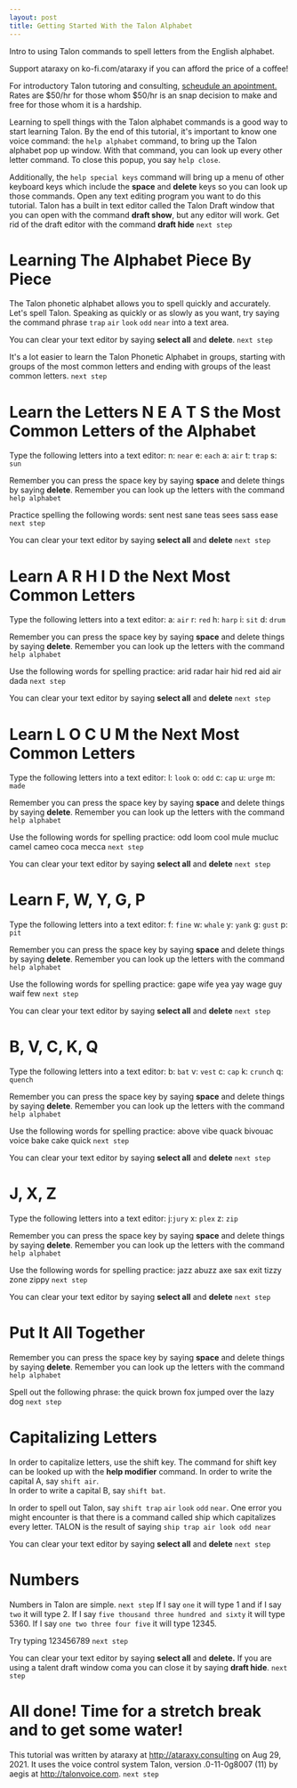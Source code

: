 ```yaml
---
layout: post
title: Getting Started With the Talon Alphabet
---
```


Intro to using Talon commands to spell letters from the English alphabet.

Support ataraxy on ko-fi.com/ataraxy if you can afford the price of a coffee!

For introductory Talon tutoring and consulting, [scheudule an apointment.](https://calendly.com/tara-roys/60min?month=2022-03) Rates are $50/hr for those whom $50/hr is an snap decision to make and free for those whom it is a hardship. 


Learning to spell things with the Talon alphabet commands is a good way to start learning Talon.  By the end of this tutorial, it's important to know one voice command: the `help alphabet` command, to bring up the Talon alphabet pop up window. With that  command, you can  look up every other letter command. To close this popup, you say `help close`.


Additionally, the `help special keys`  command will bring up a menu of other keyboard keys which include the **space** and **delete** keys so you can look up those commands.
Open any text editing program you want to do this tutorial. Talon has a built in text editor called the Talon Draft window that you can open with the command **draft show**, but any editor will work. Get rid of the draft editor with the command **draft hide** `next step`


# Learning The Alphabet Piece By Piece

The Talon phonetic alphabet allows you to spell quickly and accurately.  Let's spell Talon. Speaking as quickly or as slowly as you want, try saying the command phrase `trap` `air` `look` `odd` `near` into a text area.

You can clear your text editor by saying **select all** and **delete**. `next step`


It's a lot easier to learn the Talon Phonetic Alphabet in groups, starting with groups of the most common letters and ending with groups of the least common letters. `next step`

# Learn the Letters N E A T S the Most Common Letters of the Alphabet

Type the following letters into a text editor: n: `near` e: `each` a: `air` t: `trap` s: `sun`

Remember you can press the space key by saying **space** and delete things by saying **delete**. Remember you can look up the letters with the command `help alphabet` 


Practice spelling the following words: sent  nest  sane  teas  sees  sass  ease `next step`

You can clear your text editor by saying **select all** and **delete** `next step`

 # Learn A R H I D the Next Most Common Letters 

Type the following letters into a text editor: a: `air` r: `red` h: `harp` i: `sit` d: `drum`


Remember you can press the space key by saying **space** and delete things by saying **delete**. Remember you can look up the letters with the command `help alphabet` 


Use the following words for spelling practice: arid radar hair hid red aid air dada `next step`

You can clear your text editor by saying **select all** and **delete** `next step`

# Learn L O C U M the Next Most Common Letters 
Type the following letters into a text editor: l: `look` o: `odd` c: `cap` u: `urge` m: `made`

Remember you can press the space key by saying **space** and delete things by saying **delete**. Remember you can look up the letters with the command `help alphabet` 


Use the following words for spelling practice: odd loom cool mule mucluc camel cameo coca mecca `next step`

You can clear your text editor by saying **select all** and **delete** `next step`

# Learn F, W, Y, G, P

Type the following letters into a text editor: f: `fine` w: `whale` y: `yank` g: `gust` p: `pit`

Remember you can press the space key by saying **space** and delete things by saying **delete**. Remember you can look up the letters with the command `help alphabet` 


Use the following words for spelling practice: gape wife yea yay wage guy waif few `next step`

You can clear your text editor by saying **select all** and **delete** `next step`

# B, V, C, K, Q

Type the following letters into a text editor: b: `bat` v: `vest` c: `cap` k: `crunch` q: `quench`

Remember you can press the space key by saying **space** and delete things by saying **delete**. Remember you can look up the letters with the command `help alphabet` 
 

Use the following words for spelling practice: above vibe quack bivouac voice bake cake quick `next step`

You can clear your text editor by saying **select all** and **delete** `next step`

# J, X, Z

Type the following letters into a text editor: j:`jury` x: `plex` z: `zip`

Remember you can press the space key by saying **space** and delete things by saying **delete**. Remember you can look up the letters with the command `help alphabet` 


Use the following words for spelling practice: jazz abuzz axe sax exit tizzy zone zippy `next step`

You can clear your text editor by saying **select all** and **delete** `next step`

# Put It All Together

Remember you can press the space key by saying **space** and delete things by saying **delete**. Remember you can look up the letters with the command `help alphabet` 


Spell out the following phrase:  the quick brown fox jumped over the lazy dog `next step`

# Capitalizing Letters

In order to capitalize letters, use the shift key. The command for shift key can be looked up with the **help modifier** command.  In order to write the capital A, say `shift air`.  
In order to write a capital B, say `shift bat`. 

In order to spell out Talon, say `shift trap` `air` `look` `odd` `near`.
One error you might encounter is that there is a command called ship which capitalizes every letter.  TALON is the result of saying `ship trap air look odd near`

You can clear your text editor by saying **select all** and **delete** `next step`

# Numbers 

Numbers in Talon are simple.  `next step`
If I say `one` it will type 1 and if I say `two` it will type 2.
If I say `five thousand three hundred and sixty` it will type 5360. 
If I say `one two three four five` it will type 12345.

Try typing 123456789 `next step`

You can clear your text editor by saying **select all** and **delete.**  If you are using a talent draft window coma you can close it by saying **draft hide**. `next step`

# All done! Time for a stretch break and to get some water!   


This tutorial was written by ataraxy at http://ataraxy.consulting on Aug 29, 2021. It uses the voice control system Talon, version .0-11-0g8007 (11) by aegis at  http://talonvoice.com. `next step`

